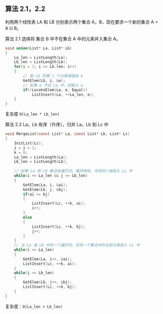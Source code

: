 ## 算法 2.1，2.2

利用两个线性表 LA 和 LB 分别表示两个集合 A，B，现在要求一个新的集合 A = A U B。

算法 2.1 选择将 集合 B 中不在集合 A 中的元素并入集合 A。

```c
void union(List* La, List* Lb)
{
    La_len = ListLength(La);
    Lb_len = ListLength(Lb);
    for(i = 1; i <= Lb.len; i++)
    {
        // 取 Lb 的第 i 个元素赋值给 e
        GetElem(Lb, i, &e);
     	// 如果 e 不在 La 中，则插入 e
    	if(!LocateElem(La, e, Equal))
        	ListInsert(La, ++La_len, e);
    }
}
```

复杂度 `O(La_len * Lb_len)`

算法 2.2 La，Lb 有序（升序），归并 La，Lb 到 Lc 中

```c
void MergeList(const List* La, const List* Lb, List* Lc)
{
    InitList(Lc);
    i = j = 1;
    k = 0;
    La_len = ListLength(La);
    Lb_len = ListLength(Lb);
    
    // 如果 La 和 Lb 都没有遍历完，循环继续，寻找较小值放入 Lc 中
    while(i <= La_len && j <= Lb_len)
    {
        GetElem(La, i, &ai);
        GetElem(Lb, j, &bj);
        if(ai <= bj)
        {
			ListInsert(Lc, ++k, ai);
        	i++;
        }
        else
        {
            ListInsert(Lc, ++k, bj);
        	j++;
        }
    }
    // 当 La 或 Lb 中的一个遍历完，将另一个集合中的全部元素放入 Lc 中
    while(i <= La_len)
    {
        GetElem(La, i++, &ai);
        ListInsert(Lc, ++k, ai);    
    }
    while(j <= Lb_len)
    {
        GetElem(Lb, j++, &bj);
        ListInsert(Lc, ++k, bj);   
    }
}
```

复杂度：`O(La_len + Lb_len)`



